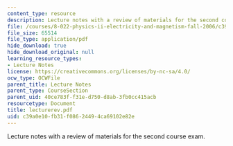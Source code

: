 ```yaml
---
content_type: resource
description: Lecture notes with a review of materials for the second course exam.
file: /courses/8-022-physics-ii-electricity-and-magnetism-fall-2006/c39a0e10fb31f08624494ca69102e82e_lecturerev.pdf
file_size: 65514
file_type: application/pdf
hide_download: true
hide_download_original: null
learning_resource_types:
- Lecture Notes
license: https://creativecommons.org/licenses/by-nc-sa/4.0/
ocw_type: OCWFile
parent_title: Lecture Notes
parent_type: CourseSection
parent_uid: 40ce783f-f31e-d750-d8ab-3fb0cc415acb
resourcetype: Document
title: lecturerev.pdf
uid: c39a0e10-fb31-f086-2449-4ca69102e82e
---
```

Lecture notes with a review of materials for the second course exam.